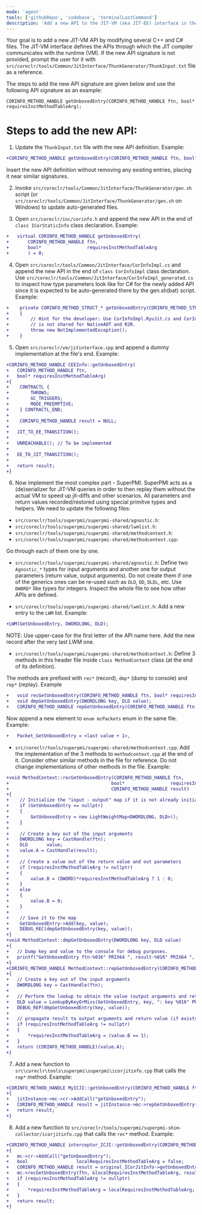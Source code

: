 ```yaml
---
mode: 'agent'
tools: ['githubRepo', 'codebase', 'terminalLastCommand']
description: 'Add a new API to the JIT-VM (aka JIT-EE) interface in the codebase.'
---
```

Your goal is to add a new JIT-VM API by modifying several C++ and C# files. 
The JIT-VM interface defines the APIs through which the JIT compiler communicates with the runtime (VM).
If the new API signature is not provided, prompt the user for it with `src/coreclr/tools/Common/JitInterface/ThunkGenerator/ThunkInput.txt` file as a reference.

The steps to add the new API signature are given below and use the following API signature as an example:

```
CORINFO_METHOD_HANDLE getUnboxedEntry(CORINFO_METHOD_HANDLE ftn, bool* requiresInstMethodTableArg);
```

# Steps to add the new API:

1. Update the `ThunkInput.txt` file with the new API definition. Example:

```diff
+CORINFO_METHOD_HANDLE getUnboxedEntry(CORINFO_METHOD_HANDLE ftn, bool* requiresInstMethodTableArg);
```

Insert the new API definition without removing any existing entries, placing it near similar signatures.

2. Invoke `src/coreclr/tools/Common/JitInterface/ThunkGenerator/gen.sh` script (or `src/coreclr/tools/Common/JitInterface/ThunkGenerator/gen.sh` on Windows) to update auto-generated files.

3. Open `src/coreclr/inc/corinfo.h` and append the new API in the end of `class ICorStaticInfo` class declaration. Example:

```diff
+   virtual CORINFO_METHOD_HANDLE getUnboxedEntry(
+       CORINFO_METHOD_HANDLE ftn,
+       bool*                 requiresInstMethodTableArg
+       ) = 0;
```

4. Open `src/coreclr/tools/Common/JitInterface/CorInfoImpl.cs` and append the new API in the end of `class CorInfoImpl` class declaration. Use `src/coreclr/tools/Common/JitInterface/CorInfoImpl_generated.cs` to inspect how type parameters look like for C# for the newly added API since it is expected to be auto-generated there by the gen.sh(bat) script. Example:

```diff
+    private CORINFO_METHOD_STRUCT_* getUnboxedEntry(CORINFO_METHOD_STRUCT_* ftn, ref bool requiresInstMethodTableArg)
+    {
+        // Hint for the developer: Use CorInfoImpl.RyuJit.cs and CorInfoImpl.ReadyToRun.cs if the implementation
+        // is not shared for NativeAOT and R2R.
+        throw new NotImplementedException();
+    }
```

5. Open `src/coreclr/vm/jitinterface.cpp` and append a dummy implementation at the file's end. Example:

```diff
+CORINFO_METHOD_HANDLE CEEInfo::getUnboxedEntry(
+   CORINFO_METHOD_HANDLE ftn,
+   bool* requiresInstMethodTableArg)
+{
+    CONTRACTL {
+        THROWS;
+        GC_TRIGGERS;
+        MODE_PREEMPTIVE;
+    } CONTRACTL_END;
+
+    CORINFO_METHOD_HANDLE result = NULL;
+
+   JIT_TO_EE_TRANSITION();
+
+   UNREACHABLE(); // To be implemented
+
+   EE_TO_JIT_TRANSITION();
+
+   return result;
+}
```

6. Now implement the most complex part - SuperPMI. SuperPMI acts as a (de)serializer for JIT-VM queries in order 
to then replay them without the actual VM to speed up jit-diffs and other scenarios. All parameters and return 
values recorded/restored using special primitve types and helpers. We need to update the following files:

* `src/coreclr/tools/superpmi/superpmi-shared/agnostic.h`:
* `src/coreclr/tools/superpmi/superpmi-shared/lwmlist.h`:
* `src/coreclr/tools/superpmi/superpmi-shared/methodcontext.h`:
* `src/coreclr/tools/superpmi/superpmi-shared/methodcontext.cpp`:

Go through each of them one by one.

* `src/coreclr/tools/superpmi/superpmi-shared/agnostic.h`:
Define two `Agnostic_*` types for input arguments and another one for output parameters (return value, output arguments).
 Do not create them if one of the generics ones can be re-used such as `DLD`, `DD`, `DLDL`, etc. Use `DWORD*` 
 like types for integers. Inspect the whole file to see how other APIs are defined.

* `src/coreclr/tools/superpmi/superpmi-shared/lwmlist.h`:
Add a new entry to the `LWM` list. Example:

```diff
+LWM(GetUnboxedEntry, DWORDLONG, DLD);
```

NOTE: Use upper-case for the first letter of the API name here.
Add the new record after the very last LWM one.

* `src/coreclr/tools/superpmi/superpmi-shared/methodcontext.h`:
Define 3 methods in this header file inside `class MethodContext` class (at the end of its definition).

The methods are prefixed with `rec*` (record), `dmp*` (dump to console) and `rep*` (replay). Example

```diff
+   void recGetUnboxedEntry(CORINFO_METHOD_HANDLE ftn, bool* requiresInstMethodTableArg, CORINFO_METHOD_HANDLE result);
+   void dmpGetUnboxedEntry(DWORDLONG key, DLD value);
+   CORINFO_METHOD_HANDLE repGetUnboxedEntry(CORINFO_METHOD_HANDLE ftn, bool* requiresInstMethodTableArg);
```
Now append a new element to `enum mcPackets` enum in the same file. Example:

```diff
+   Packet_GetUnboxedEntry = <last value + 1>,
```

* `src/coreclr/tools/superpmi/superpmi-shared/methodcontext.cpp`:
Add the implementation of the 3 methods to `methodcontext.cpp` at the end of it. 
Consider other similar methods in the file for reference. Do not change implementations of other methods in the file. Example:

```diff
+void MethodContext::recGetUnboxedEntry(CORINFO_METHOD_HANDLE ftn,
+                                      bool*                 requiresInstMethodTableArg,
+                                      CORINFO_METHOD_HANDLE result)
+{
+    // Initialize the "input - output" map if it is not already initialized
+    if (GetUnboxedEntry == nullptr)
+    {
+        GetUnboxedEntry = new LightWeightMap<DWORDLONG, DLD>();
+    }
+
+    // Create a key out of the input arguments
+    DWORDLONG key = CastHandle(ftn);
+    DLD       value;
+    value.A = CastHandle(result);
+
+    // Create a value out of the return value and out parameters
+    if (requiresInstMethodTableArg != nullptr)
+    {
+        value.B = (DWORD)*requiresInstMethodTableArg ? 1 : 0;
+    }
+    else
+    {
+        value.B = 0;
+    }
+
+    // Save it to the map
+    GetUnboxedEntry->Add(key, value);
+    DEBUG_REC(dmpGetUnboxedEntry(key, value));
+}
+void MethodContext::dmpGetUnboxedEntry(DWORDLONG key, DLD value)
+{
+   // Dump key and value to the console for debug purposes.
+   printf("GetUnboxedEntry ftn-%016" PRIX64 ", result-%016" PRIX64 ", requires-inst-%u", key, value.A, value.B);
+}
+CORINFO_METHOD_HANDLE MethodContext::repGetUnboxedEntry(CORINFO_METHOD_HANDLE ftn, bool* requiresInstMethodTableArg)
+{
+   // Create a key out of the input arguments
+   DWORDLONG key = CastHandle(ftn);
+
+   // Perform the lookup to obtain the value (output arguments and return value)
+   DLD value = LookupByKeyOrMiss(GetUnboxedEntry, key, ": key %016" PRIX64 "", key);
+   DEBUG_REP(dmpGetUnboxedEntry(key, value));
+
+   // propagate result to output arguments and return value (if exists)
+   if (requiresInstMethodTableArg != nullptr)
+   {
+       *requiresInstMethodTableArg = (value.B == 1);
+   }
+   return (CORINFO_METHOD_HANDLE)(value.A);
+}
```

7. Add a new function to `src\coreclr\tools\superpmi\superpmi\icorjitinfo.cpp` that calls the `rep*` method. Example:

```diff
+CORINFO_METHOD_HANDLE MyICJI::getUnboxedEntry(CORINFO_METHOD_HANDLE ftn, bool* requiresInstMethodTableArg)
+{
+   jitInstance->mc->cr->AddCall("getUnboxedEntry");
+   CORINFO_METHOD_HANDLE result = jitInstance->mc->repGetUnboxedEntry(ftn, requiresInstMethodTableArg);
+   return result;
+}
```

8. Add a new function to `src/coreclr/tools/superpmi/superpmi-shim-collector/icorjitinfo.cpp` that calls the `rec*` method. Example:

```diff
+CORINFO_METHOD_HANDLE interceptor_ICJI::getUnboxedEntry(CORINFO_METHOD_HANDLE ftn, bool* requiresInstMethodTableArg)
+{
+   mc->cr->AddCall("getUnboxedEntry");
+   bool                  localRequiresInstMethodTableArg = false;
+   CORINFO_METHOD_HANDLE result = original_ICorJitInfo->getUnboxedEntry(ftn, &localRequiresInstMethodTableArg);
+   mc->recGetUnboxedEntry(ftn, &localRequiresInstMethodTableArg, result);
+   if (requiresInstMethodTableArg != nullptr)
+   {
+       *requiresInstMethodTableArg = localRequiresInstMethodTableArg;
+   }
+   return result;
+}
```